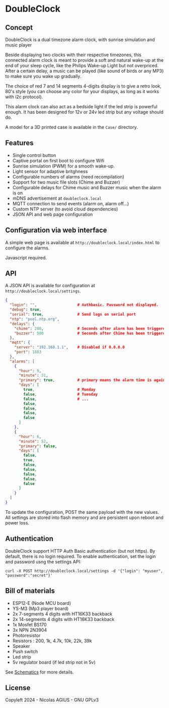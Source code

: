 # DoubleClock 

## Concept

DoubleClock is a dual timezone alarm clock, with sunrise simulation and music player

Beside displaying two clocks with their respective timezones, this connected alarm clock is meant to provide a soft and natural wake-up at the end of your sleep cycle, like the Philips Wake-up Light but not overpriced.
After a certain delay, a music can be played (like sound of birds or any MP3) to make sure you wake up gradually. 

The choice of red 7 and 14 segments 4-digits display is to give a retro look, 80's style (you can choose any color for your displays, as long as it works with i2c protocol).

This alarm clock can also act as a bedside light if the led strip is powerful enough. It has been designed for 12v or 24v led strip but any voltage should do.

A model for a 3D printed case is available in the `Case/` directory.

## Features

 - Single control button
 - Captive portal on first boot to configure Wifi
 - Sunrise simulation (PWM) for a smooth wake-up.
 - Light sensor for adaptive britghness
 - Configurable numbers of alarms (need recompilation)
 - Support for two music file slots (Chime and Buzzer)
 - Configurable delays for Chime music and Buzzer music when the alarm is on
 - mDNS advertisement at `doubleclock.local`
 - MQTT connection to send events (alarm on, alarm off...)
 - Custom NTP server (to avoid cloud dependencies)
 - JSON API and web page configuration

## Configuration via web interface

A simple web page is available at `http://doubleclock.local/index.html` to configure the alarms.

Javascript required.

## API

A JSON API is available for configuration at `http://doubleclock.local/settings`.
```json
{
  "login": "",                  # Authbasic. Password not displayed.
  "debug": true,
  "serial": true,               # Send logs on serial port
  "ntp": "pool.ntp.org",
  "delays": {
    "chime": 200,               # Seconds after alarm has been triggered
    "buzzer": 500               # Seconds after Chime has been triggered
  },
  "mqtt": {
    "server": "192.168.1.1",    # Disabled if 0.0.0.0
    "port": 1883
  },
  "alarms": [
    {
      "hour": 9,
      "minute": 31,
      "primary": true,          # primary means the alarm time is against the primary timezone.
      "days": [
        true,                   # Monday
        false,                  # Tuesday
        false,                  # ...
        false,
        false,
        false,
        false
      ]
    },
    {
      "hour": 6,
      "minute": 52,
      "primary": false,
      "days": [
        false,
        true,
        false,
        false,
        false,
        false,
        false
      ]
    }
  ]
}

```

To update the configuration, POST the same payload with the new values. All settings are stored into flash memory and are persistent upon reboot and power loss.

## Authentication

DoubleClock support HTTP Auth Basic authentication (but not https). By default, there is no login required. To enable authentication, set the login and password usng the settings API: 

```
curl -X POST http://doubleclock.local/settings -d '{"login": "myuser", "password":"secret"}'
```

## Bill of materials

- ESP12-E (Node MCU board)
- YS-M3 (Mp3 player board)
- 2x 7-segments 4 digits with HT16K33 backback
- 2x 14-segments 4 digits with HT16K33 backback
- 1x Mosfet BS170
- 3x NPN 2N3904
- Photoresistor
- Resistors : 200, 1k, 4.7k, 10k, 22k, 39k
- Speaker
- Push switch
- Led strip
- 5v regulator board (if led strip not in 5v)

See [Schematics](docs/schematics.png]) for more details.

## License

Copyleft 2024 - Nicolas AGIUS - GNU GPLv3
